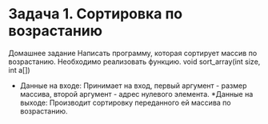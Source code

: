 # Задача 1. Сортировка по возрастанию
Домашнее задание
  Написать программу, которая сортирует массив по возрастанию. Необходимо реализовать функцию.
  void sort_array(int size, int a[])
   * Данные на входе: Принимает на вход, первый аргумент - размер массива, второй аргумент - адрес нулевого 
элемента. 
  *Данные на выходе: Производит сортировку переданного ей массива по возрастанию. 
